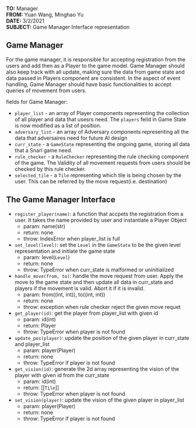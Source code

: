 **TO:** Manager    
**FROM:** Yuan Wang, Minghao Yu	   
**DATE:** 3/2/2021    
**SUBJECT:** Game Manager Interface representation     	

## Game Manager

For the game manager, it is responsible for accepting registration from the users and add then as a Player to the game model. Game Manager should also keep track with all update, making sure the data from game state and data passed in Players component are consistent. In the aspect of event handling, Game Manager 
should have basic functionalities to accept queries of movement from users.

fields for Game Manager:
- `player_list` - an array of Player components representing the collection of all player and data that usesrs need. The `players` feild in Game State is now modified as a list of position.
- `adversary_list` - an array of Adversary components representing all the data that adversaires need for future AI design
- `curr_state` - a `GameState` representing the ongoing game, storing all data that a Snarl game need. 
- `rule_checker` - a `RuleChecker` representing the rule checking component of the game.  The Validity of all movement requests from users should be checked by this rule checker.
- `selected_tile` - a `Tile` representing which tile is being chosen by the user. This can be referred by the move request(i.e. destination)

## The Game Manager Interface

- `register_player(name)`: a function that accpets the registration from a user. It takes the name provided by user and instantiate a Player Object
	- param: name(str)
	- return: none
	- throw: IndexError when player_list is full
- `set_level(level)`: set the `Level` in the `GameState` to be the given level representation and initiate the game state
	- param: level(`Level`)
	- return: none
	- throw: TypeError when curr_state is malformed or uninitialized
- `handle_move(from, to)`: handle the move request from user. Apply the move to the game state and then update all data in curr_state and players if the movement is valid. Abort it if it is invalid.
	- param: from((int, int)), to((int, int))
	- return: none
	- throw: exception when rule checker reject the given move requet
- `get_player(id)`: get the player from player_list with given id
	- param: id(int)
	- return: Player
	- throw:  TypeError when player is not found
- `update_pos(player)`: update the position of the given player in curr_state and player_list
	- param: player(Player)
	- return: none
	- throw: TypeError if player is not found
- `get_vision(id)`: generate the 2d array representing the vision of the player with given id from the curr_state
	- param: id(int)
	- return: [[`Tile`]]
	- throw:  TypeError when player is not found
- `set_vision(player)`: update the vision of the given player in player_list
	- param: player(Player)
	- return: none
	- throw: TypeError if player is not found
